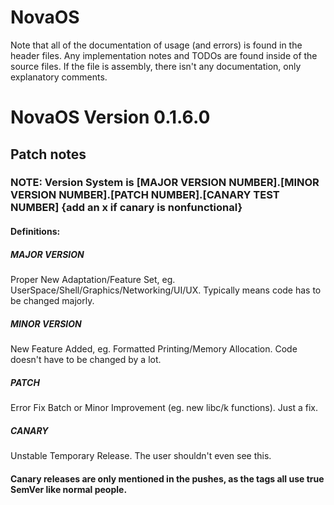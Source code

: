 # NovaOS

Note that all of the documentation of usage (and errors) is found in the header files.
Any implementation notes and TODOs are found inside of the source files.
If the file is assembly, there isn't any documentation, only explanatory comments.

# NovaOS Version 0.1.6.0
## Patch notes

### NOTE: Version System is [MAJOR VERSION NUMBER].[MINOR VERSION NUMBER].[PATCH NUMBER].[CANARY TEST NUMBER] {add an x if canary is nonfunctional}
#### Definitions:
##### MAJOR VERSION
Proper New Adaptation/Feature Set, eg. UserSpace/Shell/Graphics/Networking/UI/UX. Typically means code has to be changed majorly.

##### MINOR VERSION
New Feature Added, eg. Formatted Printing/Memory Allocation. Code doesn't have to be changed by a lot.

##### PATCH
Error Fix Batch or Minor Improvement (eg. new libc/k functions). Just a fix.

##### CANARY
Unstable Temporary Release. The user shouldn't even see this.

#### Canary releases are only mentioned in the pushes, as the tags all use true SemVer like normal people.